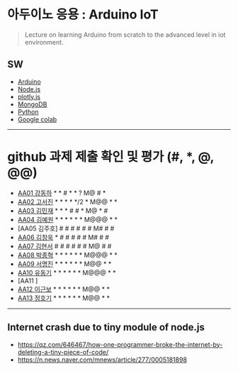 # 아두이노 응용 : Arduino IoT
> Lecture on learning Arduino from scratch to the advanced level in iot environment.

## SW
- [Arduino](https://www.arduino.cc/)
- [Node.js](https://nodejs.org/ko/)
- [plotly.js](https://plot.ly/)
- [MongoDB](https://www.mongodb.com/download-center#community)
- [Python](https://www.anaconda.com)
- [Google colab](https://colab.research.google.com/)
---

# github 과제 제출 확인 및 평가 (#, *, @, @@)
- [AA01	강동하](https://github.com/kangdongha2/aa01) * * # * * ? M@ # *
- [AA02	고서진](https://github.com/spaceko126/AA02) * * * * */2 * M@@ * *
- [AA03	김민재](https://github.com/AR23-KMJ/aa03) * * * # # * M@ * #
- [AA04	김예원](https://github.com/yewon1621/aa04) * * * * * * M@@@ * *
- [AA05	김주호] # # # # # # M# # #
- [AA06 김창욱](https://github.com/HM0007/AA06) * # # # # # M# # #
- [AA07	김현서](https://github.com/HyunSeo0928/AA07) # # # # # # M@ # #
- [AA08 박종혁](https://github.com/Park-Jong-Hyeok/aa08) * * * * * * M@@@ * *
- [AA09	서명진](https://github.com/smj3343/aa09) * * * * * * M@@ * *
- [AA10	유동기](https://github.com/wtfwtfs/aa10) * * * * * * M@@@ * *
- [AA11	]
- [AA12 이근보](https://github.com/GuenBoLee/aa12) * * * * * * M@@ * *
- [AA13	정호기](https://github.com/JeongHogi/AA13) * * * * * * M@@ * *

---
## Internet crash due to tiny module of node.js
* https://qz.com/646467/how-one-programmer-broke-the-internet-by-deleting-a-tiny-piece-of-code/
* https://n.news.naver.com/mnews/article/277/0005181898

